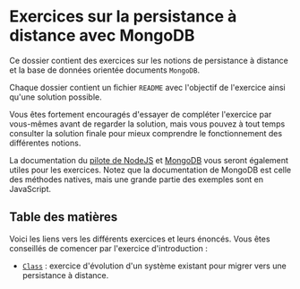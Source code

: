 # Exercices sur la persistance à distance avec MongoDB

Ce dossier contient des exercices sur les notions de persistance à distance et la base de données orientée documents `MongoDB`.

Chaque dossier contient un fichier `README` avec l'objectif de l'exercice ainsi qu'une solution possible.

Vous êtes fortement encouragés d'essayer de compléter l'exercice par vous-mêmes avant de regarder la solution, mais vous pouvez à tout temps consulter la solution finale pour mieux comprendre le fonctionnement des différentes notions.

La documentation du [pilote de NodeJS](https://www.mongodb.com/docs/drivers/node/current/) et [MongoDB](https://www.mongodb.com/docs/manual/reference/method/) vous seront également utiles pour les exercices. Notez que la documentation de MongoDB est celle des méthodes natives, mais une grande partie des exemples sont en JavaScript.

## Table des matières

Voici les liens vers les différents exercices et leurs énoncés. Vous êtes conseillés de comencer par l'exercice d'introduction :

- [`Class`](./Class/README.MD) : exercice d'évolution d'un système existant pour migrer vers une persistance à distance.